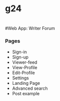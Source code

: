 # g24
##Web App: Writer Forum

### Pages
* Sign-in
* Sign-up
* Viewer-feed
* View-Profile
* Edit-Profile
* Settings
* Landing Page
* Advanced search
* Post example
